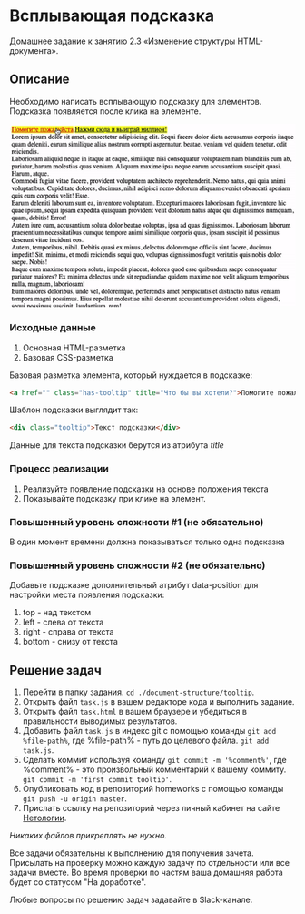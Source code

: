 # Всплывающая подсказка

Домашнее задание к занятию 2.3 «Изменение структуры HTML-документа».

## Описание 

Необходимо написать всплывающую подсказку для элементов. Подсказка появляется
после клика на элементе.

![Demo](./demo.gif)

### Исходные данные

1. Основная HTML-разметка
2. Базовая CSS-разметка

Базовая разметка элемента, который нуждается в подсказке:

```html
<a href="" class="has-tooltip" title="Что бы вы хотели?">Помогите пожалуйста</a>
```

Шаблон подсказки выглядит так:

```html
<div class="tooltip">Текст подсказки</div>
```

Данные для текста подсказки берутся из атрибута *title*


### Процесс реализации

1. Реализуйте появление подсказки на основе положения текста
2. Показывайте подсказку при клике на элемент.

### Повышенный уровень сложности #1 (не обязательно)

В один момент времени должна показываться только одна подсказка

### Повышенный уровень сложности #2 (не обязательно)

Добавьте подсказке дополнительный атрибут data-position для настройки места появления
подсказки:

1. top - над текстом
2. left - слева от текста
3. right - справа от текста
4. bottom - снизу от текста 

## Решение задач
1. Перейти в папку задания. `cd ./document-structure/tooltip`.
2. Открыть файл `task.js` в вашем редакторе кода и выполнить задание.
3. Открыть файл `task.html` в вашем браузере и убедиться в правильности выводимых результатов.
4. Добавить файл `task.js` в индекс git с помощью команды `git add %file-path%`, где %file-path% - путь до целевого файла. `git add task.js`.
5. Сделать коммит используя команду `git commit -m '%comment%'`, где %comment% - это произвольный комментарий к вашему коммиту. `git commit -m 'first commit tooltip'`.
6. Опубликовать код в репозиторий homeworks с помощью команды `git push -u origin master`.
7. Прислать ссылку на репозиторий через личный кабинет на сайте [Нетологии][6].

[0]: https://github.com/
[1]: https://www.sublimetext.com/
[2]: https://code.visualstudio.com/
[3]: https://github.com/netology-code/guides/tree/master/github
[4]: https://git-scm.com/
[5]: https://github.com/netology-code/guides/blob/master/git/REAMDE.md
[6]: https://netology.ru/

*Никаких файлов прикреплять не нужно.*

Все задачи обязательны к выполнению для получения зачета. Присылать на проверку можно каждую задачу по отдельности или все задачи вместе. Во время проверки по частям ваша домашняя работа будет со статусом "На доработке".

Любые вопросы по решению задач задавайте в Slack-канале.
